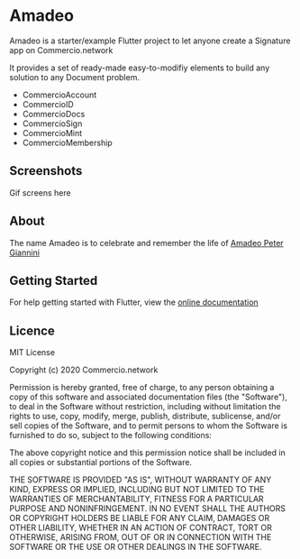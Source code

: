 # Amadeo
Amadeo is a starter/example Flutter project to let anyone create a Signature app on Commercio.network


It provides a set of ready-made easy-to-modifiy elements to build any solution to any Document problem.

* CommercioAccount
* CommercioID
* CommercioDocs
* CommercioSign
* CommercioMint
* CommercioMembership

## Screenshots

Gif screens here


## About
The name Amadeo is to celebrate and remember the life of [Amadeo Peter Giannini](https://en.wikipedia.org/wiki/Amadeo_Giannini)

## Getting Started
For help getting started with Flutter, view the [online documentation](https://flutter.dev)


## Licence
MIT License

Copyright (c) 2020 Commercio.network

Permission is hereby granted, free of charge, to any person obtaining a copy
of this software and associated documentation files (the "Software"), to deal
in the Software without restriction, including without limitation the rights
to use, copy, modify, merge, publish, distribute, sublicense, and/or sell
copies of the Software, and to permit persons to whom the Software is
furnished to do so, subject to the following conditions:

The above copyright notice and this permission notice shall be included in all
copies or substantial portions of the Software.

THE SOFTWARE IS PROVIDED "AS IS", WITHOUT WARRANTY OF ANY KIND, EXPRESS OR
IMPLIED, INCLUDING BUT NOT LIMITED TO THE WARRANTIES OF MERCHANTABILITY,
FITNESS FOR A PARTICULAR PURPOSE AND NONINFRINGEMENT. IN NO EVENT SHALL THE
AUTHORS OR COPYRIGHT HOLDERS BE LIABLE FOR ANY CLAIM, DAMAGES OR OTHER
LIABILITY, WHETHER IN AN ACTION OF CONTRACT, TORT OR OTHERWISE, ARISING FROM,
OUT OF OR IN CONNECTION WITH THE SOFTWARE OR THE USE OR OTHER DEALINGS IN THE
SOFTWARE.

